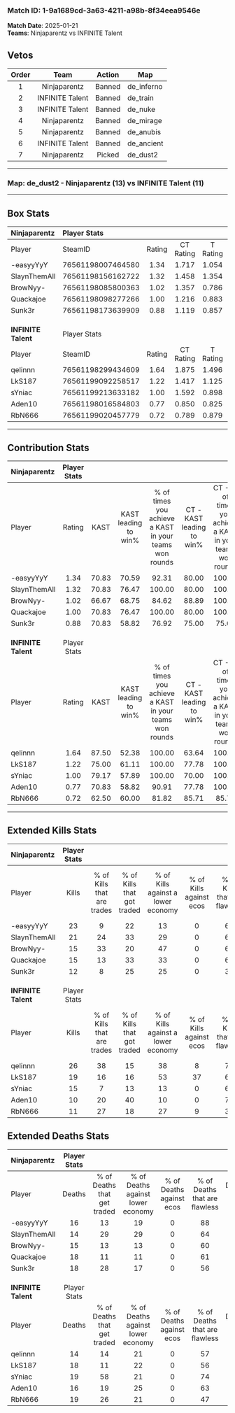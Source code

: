 ### Match ID: 1-9a1689cd-3a63-4211-a98b-8f34eea9546e  
**Match Date**: 2025-01-21  
**Teams**: Ninjaparentz vs INFINITE Talent  

## Vetos  

| Order | Team | Action | Map |
| :---: | :--: | :----: | --- |
| 1 | Ninjaparentz | Banned | de_inferno |
| 2 | INFINITE Talent | Banned | de_train |
| 3 | INFINITE Talent | Banned | de_nuke |
| 4 | Ninjaparentz | Banned | de_mirage |
| 5 | Ninjaparentz | Banned | de_anubis |
| 6 | INFINITE Talent | Banned | de_ancient |
| 7 | Ninjaparentz | Picked | de_dust2 |

---  

### **Map**: de_dust2 - Ninjaparentz (13) vs INFINITE Talent (11)  
---  

## Box Stats  

| **Ninjaparentz**    | Player Stats      |        |           |          |       |      |       |         |        |      |     |
| :- | :- | :-: | :-: | :-: | :-: | :-: | :-: | :-: | :-: | :-: | :-: |
| Player              | SteamID           | Rating | CT Rating | T Rating | KAST  | ADR  | Kills | Assists | Deaths | K/D  | HS% |
| -easyyYyY           | 76561198007464580 |  1.34  |   1.717   |  1.054   | 70.83 | 87.9 |  23   |    2    |   16   | 1.44 | 21  |
| SlaynThemAll        | 76561198156162722 |  1.32  |   1.458   |  1.354   | 70.83 | 87.8 |  21   |    3    |   14   | 1.50 | 42  |
| BrowNyy-            | 76561198085800363 |  1.02  |   1.357   |  0.786   | 66.67 | 75.2 |  15   |    7    |   15   | 1.00 | 40  |
| Quackajoe           | 76561198098277266 |  1.00  |   1.216   |  0.883   | 70.83 | 81.4 |  15   |    6    |   18   | 0.83 | 40  |
| Sunk3r              | 76561198173639909 |  0.88  |   1.119   |  0.857   | 70.83 | 70.0 |  12   |   10    |   18   | 0.67 | 33  |
|                     |                   |        |           |          |       |      |       |         |        |      |     |
|                     |                   |        |           |          |       |      |       |         |        |      |     |
|                     |                   |        |           |          |       |      |       |         |        |      |     |
| **INFINITE Talent** | Player Stats      |        |           |          |       |      |       |         |        |      |     |
| Player              | SteamID           | Rating | CT Rating | T Rating | KAST  | ADR  | Kills | Assists | Deaths | K/D  | HS% |
| qelinnn             | 76561198299434609 |  1.64  |   1.875   |  1.496   | 87.50 | 92.1 |  26   |    4    |   14   | 1.86 | 57  |
| LkS187              | 76561199092258517 |  1.22  |   1.417   |  1.125   | 75.00 | 91.9 |  19   |    9    |   18   | 1.06 | 57  |
| sYniac              | 76561199213633182 |  1.00  |   1.592   |  0.898   | 79.17 | 69.4 |  15   |    5    |   19   | 0.79 | 73  |
| Aden10              | 76561198016584803 |  0.77  |   0.850   |  0.825   | 70.83 | 53.4 |  10   |    4    |   16   | 0.63 | 50  |
| RbN666              | 76561199020457779 |  0.72  |   0.789   |  0.879   | 62.50 | 65.7 |  11   |    5    |   19   | 0.58 | 63  |
---  

## Contribution Stats  

| **Ninjaparentz**    | Player Stats |       |                      |                                                        |                           |                                                             |                          |                                                            |
| :- | :-: | :-: | :-: | :-: | :-: | :-: | :-: | :-: |
| Player              |    Rating    | KAST  | KAST leading to win% | % of times you achieve a KAST in your teams won rounds | CT - KAST leading to win% | CT - % of times you achieve a KAST in your teams won rounds | T - KAST leading to win% | T - % of times you achieve a KAST in your teams won rounds |
| -easyyYyY           |     1.34     | 70.83 |        70.59         |                         92.31                          |           80.00           |                           100.00                            |          57.14           |                           80.00                            |
| SlaynThemAll        |     1.32     | 70.83 |        76.47         |                         100.00                         |           80.00           |                           100.00                            |          71.43           |                           100.00                           |
| BrowNyy-            |     1.02     | 66.67 |        68.75         |                         84.62                          |           88.89           |                           100.00                            |          42.86           |                           60.00                            |
| Quackajoe           |     1.00     | 70.83 |        76.47         |                         100.00                         |           80.00           |                           100.00                            |          71.43           |                           100.00                           |
| Sunk3r              |     0.88     | 70.83 |        58.82         |                         76.92                          |           75.00           |                            75.00                            |          44.44           |                           80.00                            |
|                     |              |       |                      |                                                        |                           |                                                             |                          |                                                            |
|                     |              |       |                      |                                                        |                           |                                                             |                          |                                                            |
|                     |              |       |                      |                                                        |                           |                                                             |                          |                                                            |
| **INFINITE Talent** | Player Stats |       |                      |                                                        |                           |                                                             |                          |                                                            |
| Player              |    Rating    | KAST  | KAST leading to win% | % of times you achieve a KAST in your teams won rounds | CT - KAST leading to win% | CT - % of times you achieve a KAST in your teams won rounds | T - KAST leading to win% | T - % of times you achieve a KAST in your teams won rounds |
| qelinnn             |     1.64     | 87.50 |        52.38         |                         100.00                         |           63.64           |                           100.00                            |          40.00           |                           100.00                           |
| LkS187              |     1.22     | 75.00 |        61.11         |                         100.00                         |           77.78           |                           100.00                            |          44.44           |                           100.00                           |
| sYniac              |     1.00     | 79.17 |        57.89         |                         100.00                         |           70.00           |                           100.00                            |          44.44           |                           100.00                           |
| Aden10              |     0.77     | 70.83 |        58.82         |                         90.91                          |           77.78           |                           100.00                            |          37.50           |                           75.00                            |
| RbN666              |     0.72     | 62.50 |        60.00         |                         81.82                          |           85.71           |                            85.71                            |          37.50           |                           75.00                            |
---  

## Extended Kills Stats  

| **Ninjaparentz**    | Player Stats |                            |                            |                                    |                         |                              |                                 |                                       |                    |           |
| :- | :-: | :-: | :-: | :-: | :-: | :-: | :-: | :-: | :-: | :-: |
| Player              |    Kills     | % of Kills that are trades | % of Kills that got traded | % of Kills against a lower economy | % of Kills against ecos | % of Kills that are flawless | % of Kills that are close duels | % of Kills that are assisted by flash | Pistol Round Kills | AWP Kills |
| -easyyYyY           |      23      |             9              |             22             |                 13                 |            0            |              61              |                0                |                   0                   |         17         |     1     |
| SlaynThemAll        |      21      |             24             |             33             |                 29                 |            0            |              62              |                5                |                   5                   |         0          |     2     |
| BrowNyy-            |      15      |             33             |             20             |                 47                 |            0            |              67              |               13                |                   0                   |         0          |     0     |
| Quackajoe           |      15      |             13             |             33             |                 33                 |            0            |              67              |                0                |                   0                   |         0          |     4     |
| Sunk3r              |      12      |             8              |             25             |                 25                 |            0            |              33              |                8                |                   8                   |         0          |     1     |
|                     |              |                            |                            |                                    |                         |                              |                                 |                                       |                    |           |
|                     |              |                            |                            |                                    |                         |                              |                                 |                                       |                    |           |
|                     |              |                            |                            |                                    |                         |                              |                                 |                                       |                    |           |
| **INFINITE Talent** | Player Stats |                            |                            |                                    |                         |                              |                                 |                                       |                    |           |
| Player              |    Kills     | % of Kills that are trades | % of Kills that got traded | % of Kills against a lower economy | % of Kills against ecos | % of Kills that are flawless | % of Kills that are close duels | % of Kills that are assisted by flash | Pistol Round Kills | AWP Kills |
| qelinnn             |      26      |             38             |             15             |                 38                 |            8            |              73              |                8                |                   0                   |         0          |     3     |
| LkS187              |      19      |             16             |             16             |                 53                 |           37            |              68              |                5                |                   5                   |         0          |     0     |
| sYniac              |      15      |             7              |             13             |                 13                 |            0            |              67              |               13                |                   0                   |         2          |     3     |
| Aden10              |      10      |             20             |             40             |                 10                 |            0            |              70              |               10                |                   0                   |         0          |     0     |
| RbN666              |      11      |             27             |             18             |                 27                 |            9            |              36              |                0                |                   9                   |         0          |     2     |
## Extended Deaths Stats  

| **Ninjaparentz**    | Player Stats |                             |                                   |                          |                               |                            |                           |               |
| :- | :-: | :-: | :-: | :-: | :-: | :-: | :-: | :-: |
| Player              |    Deaths    | % of Deaths that get traded | % of Deaths against lower economy | % of Deaths against ecos | % of Deaths that are flawless | % of Deaths that are close | % of Deaths while blinded | Deaths to AWP |
| -easyyYyY           |      16      |             13              |                19                 |            0             |              88               |             6              |             0             |       1       |
| SlaynThemAll        |      14      |             29              |                29                 |            0             |              64               |             7              |             0             |       0       |
| BrowNyy-            |      15      |             13              |                13                 |            0             |              60               |             7              |             0             |       0       |
| Quackajoe           |      18      |             11              |                11                 |            0             |              61               |             17             |             6             |       0       |
| Sunk3r              |      18      |             28              |                17                 |            0             |              56               |             0              |             6             |       1       |
|                     |              |                             |                                   |                          |                               |                            |                           |               |
|                     |              |                             |                                   |                          |                               |                            |                           |               |
|                     |              |                             |                                   |                          |                               |                            |                           |               |
| **INFINITE Talent** | Player Stats |                             |                                   |                          |                               |                            |                           |               |
| Player              |    Deaths    | % of Deaths that get traded | % of Deaths against lower economy | % of Deaths against ecos | % of Deaths that are flawless | % of Deaths that are close | % of Deaths while blinded | Deaths to AWP |
| qelinnn             |      14      |             14              |                21                 |            0             |              57               |             14             |             0             |       5       |
| LkS187              |      18      |             11              |                22                 |            0             |              56               |             0              |             0             |       2       |
| sYniac              |      19      |             58              |                21                 |            0             |              74               |             0              |             0             |       2       |
| Aden10              |      16      |             19              |                25                 |            0             |              63               |             13             |             6             |       4       |
| RbN666              |      19      |             26              |                21                 |            0             |              47               |             0              |             5             |       4       |
